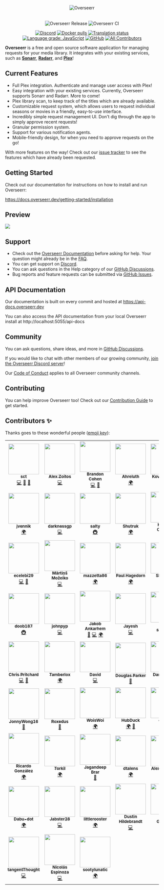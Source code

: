 <p align="center">
<img src="./public/logo_full.svg" alt="Overseerr" style="margin: 20px 0;">
</p>
<p align="center">
<img src="https://github.com/sct/overseerr/workflows/Overseerr%20Release/badge.svg?branch=master" alt="Overseerr Release" />
<img src="https://github.com/sct/overseerr/workflows/Overseerr%20CI/badge.svg" alt="Overseerr CI">
</p>
<p align="center">
<a href="https://discord.gg/overseerr"><img src="https://img.shields.io/discord/783137440809746482" alt="Discord"></a>
<a href="https://hub.docker.com/r/sctx/overseerr"><img src="https://img.shields.io/docker/pulls/sctx/overseerr" alt="Docker pulls"></a>
<a href="https://hosted.weblate.org/engage/overseerr/"><img src="https://hosted.weblate.org/widgets/overseerr/-/overseerr-frontend/svg-badge.svg" alt="Translation status" /></a>
<a href="https://lgtm.com/projects/g/sct/overseerr/context:javascript"><img alt="Language grade: JavaScript" src="https://img.shields.io/lgtm/grade/javascript/g/sct/overseerr.svg?logo=lgtm&logoWidth=18"/></a>
<a href="https://github.com/sct/overseerr/blob/develop/LICENSE"><img alt="GitHub" src="https://img.shields.io/github/license/sct/overseerr"></a>
<!-- ALL-CONTRIBUTORS-BADGE:START - Do not remove or modify this section -->
<a href="#contributors-"><img alt="All Contributors" src="https://img.shields.io/badge/all_contributors-59-orange.svg"/></a>
<!-- ALL-CONTRIBUTORS-BADGE:END -->
</p>

**Overseerr** is a free and open source software application for managing requests for your media library. It integrates with your existing services, such as **[Sonarr](https://sonarr.tv/)**, **[Radarr](https://radarr.video/)**, and **[Plex](https://www.plex.tv/)**!

## Current Features

- Full Plex integration. Authenticate and manage user access with Plex!
- Easy integration with your existing services. Currently, Overseerr supports Sonarr and Radarr. More to come!
- Plex library scan, to keep track of the titles which are already available.
- Customizable request system, which allows users to request individual seasons or movies in a friendly, easy-to-use interface.
- Incredibly simple request management UI. Don't dig through the app to simply approve recent requests!
- Granular permission system.
- Support for various notification agents.
- Mobile-friendly design, for when you need to approve requests on the go!

With more features on the way! Check out our [issue tracker](https://github.com/sct/overseerr/issues) to see the features which have already been requested.

## Getting Started

Check out our documentation for instructions on how to install and run Overseerr:

https://docs.overseerr.dev/getting-started/installation

## Preview

<img src="./public/preview.jpg">

## Support

- Check out the [Overseerr Documentation](https://docs.overseerr.dev/) before asking for help. Your question might already be in the [FAQ](https://docs.overseerr.dev/support/faq).
- You can get support on [Discord](https://discord.gg/overseerr).
- You can ask questions in the Help category of our [GitHub Discussions](https://github.com/sct/overseerr/discussions).
- Bug reports and feature requests can be submitted via [GitHub Issues](https://github.com/sct/overseerr/issues).

## API Documentation

Our documentation is built on every commit and hosted at https://api-docs.overseerr.dev

You can also access the API documentation from your local Overseerr install at http://localhost:5055/api-docs

## Community

You can ask questions, share ideas, and more in [GitHub Discussions](https://github.com/sct/overseerr/discussions).

If you would like to chat with other members of our growing community, [join the Overseerr Discord server](https://discord.gg/overseerr)!

Our [Code of Conduct](https://github.com/sct/overseerr/blob/develop/CODE_OF_CONDUCT.md) applies to all Overseerr community channels.

## Contributing

You can help improve Overseerr too! Check out our [Contribution Guide](https://github.com/sct/overseerr/blob/develop/CONTRIBUTING.md) to get started.

## Contributors ✨

Thanks goes to these wonderful people ([emoji key](https://allcontributors.org/docs/en/emoji-key)):

<!-- ALL-CONTRIBUTORS-LIST:START - Do not remove or modify this section -->
<!-- prettier-ignore-start -->
<!-- markdownlint-disable -->
<table>
  <tr>
    <td align="center"><a href="https://sct.dev"><img src="https://avatars1.githubusercontent.com/u/234213?v=4?s=100" width="100px;" alt=""/><br /><sub><b>sct</b></sub></a><br /><a href="https://github.com/sct/overseerr/commits?author=sct" title="Code">💻</a> <a href="#design-sct" title="Design">🎨</a> <a href="#ideas-sct" title="Ideas, Planning, & Feedback">🤔</a></td>
    <td align="center"><a href="https://github.com/azoitos"><img src="https://avatars2.githubusercontent.com/u/26529049?v=4?s=100" width="100px;" alt=""/><br /><sub><b>Alex Zoitos</b></sub></a><br /><a href="https://github.com/sct/overseerr/commits?author=azoitos" title="Code">💻</a></td>
    <td align="center"><a href="https://github.com/OwsleyJr"><img src="https://avatars3.githubusercontent.com/u/8635678?v=4?s=100" width="100px;" alt=""/><br /><sub><b>Brandon Cohen</b></sub></a><br /><a href="https://github.com/sct/overseerr/commits?author=OwsleyJr" title="Code">💻</a> <a href="https://github.com/sct/overseerr/commits?author=OwsleyJr" title="Documentation">📖</a></td>
    <td align="center"><a href="https://github.com/Ahreluth"><img src="https://avatars2.githubusercontent.com/u/75682440?v=4?s=100" width="100px;" alt=""/><br /><sub><b>Ahreluth</b></sub></a><br /><a href="#translation-Ahreluth" title="Translation">🌍</a></td>
    <td align="center"><a href="https://github.com/KovalevArtem"><img src="https://avatars0.githubusercontent.com/u/36500228?v=4?s=100" width="100px;" alt=""/><br /><sub><b>KovalevArtem</b></sub></a><br /><a href="#translation-KovalevArtem" title="Translation">🌍</a></td>
    <td align="center"><a href="https://github.com/GiyomuWeb"><img src="https://avatars0.githubusercontent.com/u/62489209?v=4?s=100" width="100px;" alt=""/><br /><sub><b>GiyomuWeb</b></sub></a><br /><a href="#translation-GiyomuWeb" title="Translation">🌍</a></td>
    <td align="center"><a href="https://github.com/angrycuban13"><img src="https://avatars3.githubusercontent.com/u/39564898?v=4?s=100" width="100px;" alt=""/><br /><sub><b>Angry Cuban</b></sub></a><br /><a href="https://github.com/sct/overseerr/commits?author=angrycuban13" title="Documentation">📖</a></td>
  </tr>
  <tr>
    <td align="center"><a href="https://github.com/jvennik"><img src="https://avatars3.githubusercontent.com/u/6672637?v=4?s=100" width="100px;" alt=""/><br /><sub><b>jvennik</b></sub></a><br /><a href="#translation-jvennik" title="Translation">🌍</a></td>
    <td align="center"><a href="https://github.com/darknessgp"><img src="https://avatars0.githubusercontent.com/u/1521243?v=4?s=100" width="100px;" alt=""/><br /><sub><b>darknessgp</b></sub></a><br /><a href="https://github.com/sct/overseerr/commits?author=darknessgp" title="Code">💻</a></td>
    <td align="center"><a href="https://github.com/saltydk"><img src="https://avatars1.githubusercontent.com/u/6587950?v=4?s=100" width="100px;" alt=""/><br /><sub><b>salty</b></sub></a><br /><a href="#infra-saltydk" title="Infrastructure (Hosting, Build-Tools, etc)">🚇</a></td>
    <td align="center"><a href="https://github.com/Shutruk"><img src="https://avatars2.githubusercontent.com/u/9198633?v=4?s=100" width="100px;" alt=""/><br /><sub><b>Shutruk</b></sub></a><br /><a href="#translation-Shutruk" title="Translation">🌍</a></td>
    <td align="center"><a href="https://github.com/krystiancharubin"><img src="https://avatars2.githubusercontent.com/u/17775600?v=4?s=100" width="100px;" alt=""/><br /><sub><b>Krystian Charubin</b></sub></a><br /><a href="#design-krystiancharubin" title="Design">🎨</a></td>
    <td align="center"><a href="https://github.com/kieron"><img src="https://avatars2.githubusercontent.com/u/8655212?v=4?s=100" width="100px;" alt=""/><br /><sub><b>Kieron Boswell</b></sub></a><br /><a href="https://github.com/sct/overseerr/commits?author=kieron" title="Code">💻</a></td>
    <td align="center"><a href="https://github.com/samwiseg0"><img src="https://avatars1.githubusercontent.com/u/2241731?v=4?s=100" width="100px;" alt=""/><br /><sub><b>samwiseg0</b></sub></a><br /><a href="#question-samwiseg0" title="Answering Questions">💬</a> <a href="#infra-samwiseg0" title="Infrastructure (Hosting, Build-Tools, etc)">🚇</a></td>
  </tr>
  <tr>
    <td align="center"><a href="https://github.com/ecelebi29"><img src="https://avatars2.githubusercontent.com/u/8337120?v=4?s=100" width="100px;" alt=""/><br /><sub><b>ecelebi29</b></sub></a><br /><a href="https://github.com/sct/overseerr/commits?author=ecelebi29" title="Code">💻</a> <a href="https://github.com/sct/overseerr/commits?author=ecelebi29" title="Documentation">📖</a></td>
    <td align="center"><a href="https://github.com/mmozeiko"><img src="https://avatars3.githubusercontent.com/u/1665010?v=4?s=100" width="100px;" alt=""/><br /><sub><b>Mārtiņš Možeiko</b></sub></a><br /><a href="https://github.com/sct/overseerr/commits?author=mmozeiko" title="Code">💻</a></td>
    <td align="center"><a href="https://github.com/mazzetta86"><img src="https://avatars2.githubusercontent.com/u/45591560?v=4?s=100" width="100px;" alt=""/><br /><sub><b>mazzetta86</b></sub></a><br /><a href="#translation-mazzetta86" title="Translation">🌍</a></td>
    <td align="center"><a href="https://github.com/Panzer1119"><img src="https://avatars1.githubusercontent.com/u/23016343?v=4?s=100" width="100px;" alt=""/><br /><sub><b>Paul Hagedorn</b></sub></a><br /><a href="#translation-Panzer1119" title="Translation">🌍</a></td>
    <td align="center"><a href="https://github.com/Shagon94"><img src="https://avatars3.githubusercontent.com/u/9140783?v=4?s=100" width="100px;" alt=""/><br /><sub><b>Shagon94</b></sub></a><br /><a href="#translation-Shagon94" title="Translation">🌍</a></td>
    <td align="center"><a href="https://github.com/sebstrgg"><img src="https://avatars3.githubusercontent.com/u/27026694?v=4?s=100" width="100px;" alt=""/><br /><sub><b>sebstrgg</b></sub></a><br /><a href="#translation-sebstrgg" title="Translation">🌍</a></td>
    <td align="center"><a href="https://github.com/danshilm"><img src="https://avatars2.githubusercontent.com/u/20923978?v=4?s=100" width="100px;" alt=""/><br /><sub><b>Danshil Mungur</b></sub></a><br /><a href="https://github.com/sct/overseerr/commits?author=danshilm" title="Code">💻</a> <a href="https://github.com/sct/overseerr/commits?author=danshilm" title="Documentation">📖</a></td>
  </tr>
  <tr>
    <td align="center"><a href="https://github.com/doob187"><img src="https://avatars1.githubusercontent.com/u/60312740?v=4?s=100" width="100px;" alt=""/><br /><sub><b>doob187</b></sub></a><br /><a href="#infra-doob187" title="Infrastructure (Hosting, Build-Tools, etc)">🚇</a></td>
    <td align="center"><a href="https://github.com/johnpyp"><img src="https://avatars2.githubusercontent.com/u/20625636?v=4?s=100" width="100px;" alt=""/><br /><sub><b>johnpyp</b></sub></a><br /><a href="https://github.com/sct/overseerr/commits?author=johnpyp" title="Code">💻</a></td>
    <td align="center"><a href="https://github.com/ankarhem"><img src="https://avatars1.githubusercontent.com/u/14110063?v=4?s=100" width="100px;" alt=""/><br /><sub><b>Jakob Ankarhem</b></sub></a><br /><a href="https://github.com/sct/overseerr/commits?author=ankarhem" title="Documentation">📖</a> <a href="https://github.com/sct/overseerr/commits?author=ankarhem" title="Code">💻</a> <a href="#translation-ankarhem" title="Translation">🌍</a></td>
    <td align="center"><a href="https://github.com/jayesh100"><img src="https://avatars1.githubusercontent.com/u/8022175?v=4?s=100" width="100px;" alt=""/><br /><sub><b>Jayesh</b></sub></a><br /><a href="https://github.com/sct/overseerr/commits?author=jayesh100" title="Code">💻</a></td>
    <td align="center"><a href="https://github.com/flying-sausages"><img src="https://avatars1.githubusercontent.com/u/23618693?v=4?s=100" width="100px;" alt=""/><br /><sub><b>flying-sausages</b></sub></a><br /><a href="https://github.com/sct/overseerr/commits?author=flying-sausages" title="Documentation">📖</a></td>
    <td align="center"><a href="https://github.com/hirenshah"><img src="https://avatars2.githubusercontent.com/u/418112?v=4?s=100" width="100px;" alt=""/><br /><sub><b>hirenshah</b></sub></a><br /><a href="https://github.com/sct/overseerr/commits?author=hirenshah" title="Documentation">📖</a></td>
    <td align="center"><a href="https://github.com/TheCatLady"><img src="https://avatars0.githubusercontent.com/u/52870424?v=4?s=100" width="100px;" alt=""/><br /><sub><b>TheCatLady</b></sub></a><br /><a href="https://github.com/sct/overseerr/commits?author=TheCatLady" title="Code">💻</a> <a href="#translation-TheCatLady" title="Translation">🌍</a> <a href="https://github.com/sct/overseerr/commits?author=TheCatLady" title="Documentation">📖</a></td>
  </tr>
  <tr>
    <td align="center"><a href="https://github.com/chriscpritchard"><img src="https://avatars1.githubusercontent.com/u/1839074?v=4?s=100" width="100px;" alt=""/><br /><sub><b>Chris Pritchard</b></sub></a><br /><a href="https://github.com/sct/overseerr/commits?author=chriscpritchard" title="Code">💻</a> <a href="https://github.com/sct/overseerr/commits?author=chriscpritchard" title="Documentation">📖</a></td>
    <td align="center"><a href="https://github.com/Tamberlox"><img src="https://avatars3.githubusercontent.com/u/56069014?v=4?s=100" width="100px;" alt=""/><br /><sub><b>Tamberlox</b></sub></a><br /><a href="#translation-Tamberlox" title="Translation">🌍</a></td>
    <td align="center"><a href="https://hmnd.io"><img src="https://avatars.githubusercontent.com/u/12853597?v=4?s=100" width="100px;" alt=""/><br /><sub><b>David</b></sub></a><br /><a href="https://github.com/sct/overseerr/commits?author=hmnd" title="Code">💻</a></td>
    <td align="center"><a href="https://www.douglas-parker.com"><img src="https://avatars.githubusercontent.com/u/18235822?v=4?s=100" width="100px;" alt=""/><br /><sub><b>Douglas Parker</b></sub></a><br /><a href="https://github.com/sct/overseerr/commits?author=douglasparker" title="Documentation">📖</a></td>
    <td align="center"><a href="https://github.com/dancarter"><img src="https://avatars.githubusercontent.com/u/4387516?v=4?s=100" width="100px;" alt=""/><br /><sub><b>Daniel Carter</b></sub></a><br /><a href="https://github.com/sct/overseerr/commits?author=dancarter" title="Code">💻</a></td>
    <td align="center"><a href="https://nuro.dev"><img src="https://avatars.githubusercontent.com/u/4991309?v=4?s=100" width="100px;" alt=""/><br /><sub><b>nuro</b></sub></a><br /><a href="https://github.com/sct/overseerr/commits?author=NuroDev" title="Documentation">📖</a></td>
    <td align="center"><a href="https://github.com/onedr0p"><img src="https://avatars.githubusercontent.com/u/213795?v=4?s=100" width="100px;" alt=""/><br /><sub><b>ᗪєνιη ᗷυнʟ</b></sub></a><br /><a href="#infra-onedr0p" title="Infrastructure (Hosting, Build-Tools, etc)">🚇</a></td>
  </tr>
  <tr>
    <td align="center"><a href="https://github.com/JonnyWong16"><img src="https://avatars.githubusercontent.com/u/9099342?v=4?s=100" width="100px;" alt=""/><br /><sub><b>JonnyWong16</b></sub></a><br /><a href="https://github.com/sct/overseerr/commits?author=JonnyWong16" title="Documentation">📖</a></td>
    <td align="center"><a href="https://github.com/Roxedus"><img src="https://avatars.githubusercontent.com/u/7110194?v=4?s=100" width="100px;" alt=""/><br /><sub><b>Roxedus</b></sub></a><br /><a href="https://github.com/sct/overseerr/commits?author=Roxedus" title="Documentation">📖</a></td>
    <td align="center"><a href="https://github.com/WoisWoi"><img src="https://avatars.githubusercontent.com/u/75491231?v=4?s=100" width="100px;" alt=""/><br /><sub><b>WoisWoi</b></sub></a><br /><a href="#translation-WoisWoi" title="Translation">🌍</a></td>
    <td align="center"><a href="https://github.com/HubDuck"><img src="https://avatars.githubusercontent.com/u/77843475?v=4?s=100" width="100px;" alt=""/><br /><sub><b>HubDuck</b></sub></a><br /><a href="#translation-HubDuck" title="Translation">🌍</a> <a href="https://github.com/sct/overseerr/commits?author=HubDuck" title="Documentation">📖</a></td>
    <td align="center"><a href="https://github.com/costaht"><img src="https://avatars.githubusercontent.com/u/50637431?v=4?s=100" width="100px;" alt=""/><br /><sub><b>costaht</b></sub></a><br /><a href="https://github.com/sct/overseerr/commits?author=costaht" title="Documentation">📖</a> <a href="#translation-costaht" title="Translation">🌍</a></td>
    <td align="center"><a href="https://github.com/Shjosan"><img src="https://avatars.githubusercontent.com/u/20847626?v=4?s=100" width="100px;" alt=""/><br /><sub><b>Shjosan</b></sub></a><br /><a href="#translation-Shjosan" title="Translation">🌍</a></td>
    <td align="center"><a href="https://github.com/kobaubarr"><img src="https://avatars.githubusercontent.com/u/28481522?v=4?s=100" width="100px;" alt=""/><br /><sub><b>kobaubarr</b></sub></a><br /><a href="#translation-kobaubarr" title="Translation">🌍</a></td>
  </tr>
  <tr>
    <td align="center"><a href="https://github.com/notorius28"><img src="https://avatars.githubusercontent.com/u/1621513?v=4?s=100" width="100px;" alt=""/><br /><sub><b>Ricardo González</b></sub></a><br /><a href="#translation-notorius28" title="Translation">🌍</a></td>
    <td align="center"><a href="http://torkili.uz"><img src="https://avatars.githubusercontent.com/u/460764?v=4?s=100" width="100px;" alt=""/><br /><sub><b>Torkil</b></sub></a><br /><a href="#translation-Torkiliuz" title="Translation">🌍</a></td>
    <td align="center"><a href="https://www.jagandeepbrar.io"><img src="https://avatars.githubusercontent.com/u/3048295?v=4?s=100" width="100px;" alt=""/><br /><sub><b>Jagandeep Brar</b></sub></a><br /><a href="https://github.com/sct/overseerr/commits?author=JagandeepBrar" title="Documentation">📖</a></td>
    <td align="center"><a href="http://dtalens.com"><img src="https://avatars.githubusercontent.com/u/6631832?v=4?s=100" width="100px;" alt=""/><br /><sub><b>dtalens</b></sub></a><br /><a href="#translation-dtalens" title="Translation">🌍</a></td>
    <td align="center"><a href="https://github.com/acortelyou"><img src="https://avatars.githubusercontent.com/u/1689668?v=4?s=100" width="100px;" alt=""/><br /><sub><b>Alex Cortelyou</b></sub></a><br /><a href="https://github.com/sct/overseerr/commits?author=acortelyou" title="Code">💻</a></td>
    <td align="center"><a href="https://nz.linkedin.com/in/jonocairns"><img src="https://avatars.githubusercontent.com/u/182836?v=4?s=100" width="100px;" alt=""/><br /><sub><b>Jono Cairns</b></sub></a><br /><a href="https://github.com/sct/overseerr/commits?author=jonocairns" title="Code">💻</a></td>
    <td align="center"><a href="https://scias.net/"><img src="https://avatars.githubusercontent.com/u/439655?v=4?s=100" width="100px;" alt=""/><br /><sub><b>DJScias</b></sub></a><br /><a href="#translation-DJScias" title="Translation">🌍</a></td>
  </tr>
  <tr>
    <td align="center"><a href="https://github.com/Dabu-dot"><img src="https://avatars.githubusercontent.com/u/52525576?v=4?s=100" width="100px;" alt=""/><br /><sub><b>Dabu-dot</b></sub></a><br /><a href="#translation-Dabu-dot" title="Translation">🌍</a></td>
    <td align="center"><a href="https://github.com/Jabster28"><img src="https://avatars.githubusercontent.com/u/29015942?v=4?s=100" width="100px;" alt=""/><br /><sub><b>Jabster28</b></sub></a><br /><a href="https://github.com/sct/overseerr/commits?author=Jabster28" title="Code">💻</a></td>
    <td align="center"><a href="https://github.com/littlerooster"><img src="https://avatars.githubusercontent.com/u/83890654?v=4?s=100" width="100px;" alt=""/><br /><sub><b>littlerooster</b></sub></a><br /><a href="#translation-littlerooster" title="Translation">🌍</a></td>
    <td align="center"><a href="https://github.com/dphildebrandt"><img src="https://avatars.githubusercontent.com/u/154459?v=4?s=100" width="100px;" alt=""/><br /><sub><b>Dustin Hildebrandt</b></sub></a><br /><a href="https://github.com/sct/overseerr/commits?author=dphildebrandt" title="Code">💻</a></td>
    <td align="center"><a href="https://github.com/Generator"><img src="https://avatars.githubusercontent.com/u/44146?v=4?s=100" width="100px;" alt=""/><br /><sub><b>Bruno Guerreiro</b></sub></a><br /><a href="#translation-Generator" title="Translation">🌍</a></td>
    <td align="center"><a href="https://github.com/iceHtwoO"><img src="https://avatars.githubusercontent.com/u/27020492?v=4?s=100" width="100px;" alt=""/><br /><sub><b>Alexander Neuhäuser</b></sub></a><br /><a href="#translation-iceHtwoO" title="Translation">🌍</a></td>
    <td align="center"><a href="http://www.unext.co.jp"><img src="https://avatars.githubusercontent.com/u/37431541?v=4?s=100" width="100px;" alt=""/><br /><sub><b>Livio</b></sub></a><br /><a href="#design-liviokanone" title="Design">🎨</a></td>
  </tr>
  <tr>
    <td align="center"><a href="https://github.com/tangentThought"><img src="https://avatars.githubusercontent.com/u/25516090?v=4?s=100" width="100px;" alt=""/><br /><sub><b>tangentThought</b></sub></a><br /><a href="https://github.com/sct/overseerr/commits?author=tangentThought" title="Code">💻</a></td>
    <td align="center"><a href="https://github.com/nicospz"><img src="https://avatars.githubusercontent.com/u/31373060?v=4?s=100" width="100px;" alt=""/><br /><sub><b>Nicolás Espinoza</b></sub></a><br /><a href="https://github.com/sct/overseerr/commits?author=nicospz" title="Code">💻</a></td>
    <td align="center"><a href="https://github.com/sootylunatic"><img src="https://avatars.githubusercontent.com/u/36486087?v=4?s=100" width="100px;" alt=""/><br /><sub><b>sootylunatic</b></sub></a><br /><a href="#translation-sootylunatic" title="Translation">🌍</a></td>
  </tr>
</table>

<!-- markdownlint-restore -->
<!-- prettier-ignore-end -->

<!-- ALL-CONTRIBUTORS-LIST:END -->
